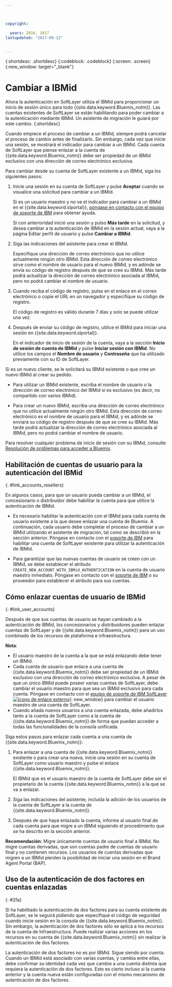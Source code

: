 ```yaml
---



copyright:

  years: 2016, 2017
lastupdated: "2017-09-12"


---
```


{:shortdesc: .shortdesc}
{:codeblock: .codeblock}
{:screen: .screen}
{:new_window: target="_blank"}

# Cambiar a IBMid
Ahora la autenticación en SoftLayer utiliza el IBMid para proporcionar un inicio de sesión único para todo {{site.data.keyword.Bluemix_notm}}. Las cuentas existentes de SoftLayer se están habilitando para poder cambiar a la autenticación mediante IBMid. Un asistente de migración le guiará por este cambio.
{:shortdesc}

Cuando empiece el proceso de cambiar a un IBMid, siempre podrá cancelar el proceso de cambio antes de finalizarlo. Sin embargo, cada vez que inicie una sesión, se mostrará el indicador para cambiar a un IBMid. Cada cuenta de SoftLayer que piense enlazar a la cuenta de {{site.data.keyword.Bluemix_notm}} debe ser propiedad de un IBMid exclusivo con una dirección de correo electrónico exclusiva.

Para cambiar desde su cuenta de SoftLayer existente a un IBMid, siga los siguientes pasos:
1. Inicie una sesión en su cuenta de SoftLayer y pulse **Aceptar** cuando se visualice una solicitud para cambiar a un IBMid.

   Si es un usuario maestro y no ve el indicador para cambiar a un IBMid en el {{site.data.keyword.slportal}}, [póngase en contacto con el equipo de soporte de IBM](/docs/support/index.html#contacting-support) para obtener ayuda.

   Si con anterioridad inició una sesión y pulso **Más tarde** en la solicitud, y desea cambiar a la autenticación de IBMid en la sesión actual, vaya a la página Editar perfil de usuario y pulse **Cambiar a IBMid**.

2. Siga las indicaciones del asistente para crear el IBMid.

   Especifique una dirección de correo electrónico que no utilice actualmente ningún otro IBMid. Esta dirección de correo electrónico sirve como el nombre de usuario para el nuevo IBMid, y es adónde se envía su código de registro después de que se cree su IBMid. Más tarde podrá actualizar la dirección de correo electrónico asociada al IBMid, pero no podrá cambiar el nombre de usuario.

3. Cuando reciba el código de registro, pulse en el enlace en el correo electrónico o copie el URL en un navegador y especifique su código de registro.

   El código de registro es válido durante 7 días y solo se puede utilizar una vez.

4. Después de enviar su código de registro, utilice el IBMid para iniciar una sesión en {{site.data.keyword.slportal}}.

   En el indicador de inicio de sesión de la cuenta, vaya a la sección **Inicio de sesión de cuenta de IBMid** y pulse **Iniciar sesión con IBMid**. No utilice los campos el **Nombre de usuario** y **Contraseña** que ha utilizado previamente con su ID de SoftLayer.

Si es un nuevo cliente, se le solicitará su IBMid existente o que cree un nuevo IBMid al crear su pedido.
  * Para utilizar un IBMid existente, escriba el nombre de usuario o la dirección de correo electrónico del IBMid si es exclusivo (es decir, no compartido con varios IBMid).

  * Para crear un nuevo IBMid, escriba una dirección de correo electrónico que no utilice actualmente ningún otro IBMid. Esta dirección de correo electrónico es el nombre de usuario para el IBMid, y es adónde se enviará su código de registro después de que se cree su IBMid. Más tarde podrá actualizar la dirección de correo electrónico asociada al IBMid, pero no podrá cambiar el nombre de usuario.

Para resolver cualquier problema de inicio de sesión con su IBMid, consulte [Resolución de problemas para acceder a Bluemix](/docs/troubleshoot/ts_accessing.html#accessing).

## Habilitación de cuentas de usuario para la autenticación del IBMid
{: #link_accounts_resellers}

En algunos casos, para que un usuario pueda cambiar a un IBMid, el concesionario o distribuidor debe habilitar la cuenta para que utilice la autenticación de IBMid.

  * Es necesario habilitar la autenticación con el IBMid para cada cuenta de usuario existente a la que desee enlazar una cuenta de Bluemix. A continuación, cada usuario debe completar el proceso de cambiar a un IBMid utilizando el asistente de migración, tal como se describió en la sección anterior. Póngase en contacto con el [soporte de IBM](/docs/support/index.html#contacting-support) para habilitar una cuenta de SoftLayer existente para utilizar la autenticación de IBMid.

  * Para garantizar que las nuevas cuentas de usuario se creen con un IBMid, se debe establecer el atributo `CREATE_NEW_ACCOUNT_WITH_IBMid_AUTHENTICATION` en la cuenta de usuario maestro inmediato. Póngase en contacto con el [soporte de IBM](/docs/support/index.html#contacting-support) o su proveedor para establecer el atributo para sus cuentas.  

## Cómo enlazar cuentas de usuario de IBMid
{: #link_user_accounts}

Después de que sus cuentas de usuario se hayan cambiado a la autenticación de IBMid, los concesionarios y distribuidores pueden enlazar cuentas de SoftLayer y de {{site.data.keyword.Bluemix_notm}} para un uso combinado de los recursos de plataforma e infraestructura.

**Nota**:
  * El usuario maestro de la cuenta a la que se está enlazando debe tener un IBMid.
  * Cada cuenta de usuario que enlace a una cuenta de {{site.data.keyword.Bluemix_notm}} debe ser propiedad de un IBMid exclusivo con una dirección de correo electrónico exclusiva. A pesar de que un único IBMid puede poseer varias cuentas de SoftLayer, debe cambiar el usuario maestro para que sea un IBMid exclusivo para cada cuenta. Póngase en contacto con el [equipo de soporte de IBM SoftLayer ![icono de enlace externo](../icons/launch-glyph.svg)](https://knowledgelayer.softlayer.com/topic/support){: new_window} para cambiar el usuario maestro de una cuenta de SoftLayer.
  * Cuando añada nuevos usuarios a una cuenta enlazada, debe añadirlos tanto a la cuenta de SoftLayer como a la cuenta de {{site.data.keyword.Bluemix_notm}} de forma que puedan acceder a todas las funcionalidades de la consola unificada.

Siga estos pasos para enlazar cada cuenta a una cuenta de {{site.data.keyword.Bluemix_notm}}:
1. Para enlazar a una cuenta de {{site.data.keyword.Bluemix_notm}} existente o para crear una nueva, inicie una sesión en su cuenta de SoftLayer como usuario maestro y pulse el enlace {{site.data.keyword.Bluemix_notm}}.

   El IBMid que es el usuario maestro de la cuenta de SoftLayer debe ser el propietario de la cuenta {{site.data.keyword.Bluemix_notm}} a la que se va a enlazar.

2. Siga las indicaciones del asistente, incluida la adición de los usuarios de la cuenta de SoftLayer a la cuenta de {{site.data.keyword.Bluemix_notm}}.
3. Después de que haya enlazado la cuenta, informe al usuario final de cada cuenta para que migre a un IBMid siguiendo el procedimiento que se ha descrito en la sección anterior.

**Recomendación**: Migre únicamente cuentas de usuario final a IBMid. No migre cuentas derivadas, que son cuentas padre de cuentas de usuario final y no contienen recursos. Los usuarios de cuentas derivadas que migren a un IBMid pierden la posibilidad de iniciar una sesión en el Brand Agent Portal (BAP).  

## Uso de la autenticación de dos factores en cuentas enlazadas
{: #2fa}

Si ha habilitado la autenticación de dos factores para su cuenta existente de SoftLayer, se le seguirá pidiendo que especifique el código de seguridad cuando inicie sesión en la consola de {{site.data.keyword.Bluemix_notm}}. Sin embargo, la autenticación de dos factores sólo se aplica a los recursos de la cuenta de Infraestructura. Puede realizar varias acciones en los recursos en su cuenta de {{site.data.keyword.Bluemix_notm}} sin realizar la autenticación de dos factores.

La autenticación de dos factores no es por IBMid. Sigue siendo por cuenta. Cuando un IBMid está asociado con varias cuentas, y cambia entre ellas, debe confirmar su identidad cada vez que cambie a una cuenta distinta que requiera la autenticación de dos factores. Esto es cierto incluso si la cuenta anterior y la cuenta nueva están configuradas con el mismo mecanismo de autenticación de dos factores.
